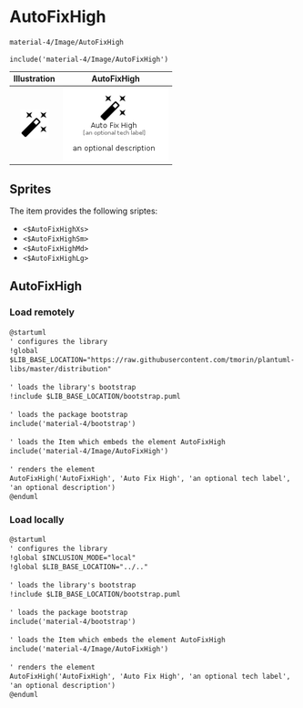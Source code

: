 # AutoFixHigh


```text
material-4/Image/AutoFixHigh
```

```text
include('material-4/Image/AutoFixHigh')
```



| Illustration | AutoFixHigh |
| :---: | :---: |
| ![illustration for Illustration](../../material-4/Image/AutoFixHigh.png) | ![illustration for AutoFixHigh](../../material-4/Image/AutoFixHigh.Local.png) |



## Sprites
The item provides the following sriptes:

- `<$AutoFixHighXs>`
- `<$AutoFixHighSm>`
- `<$AutoFixHighMd>`
- `<$AutoFixHighLg>`





## AutoFixHigh

### Load remotely
```plantuml
@startuml
' configures the library
!global $LIB_BASE_LOCATION="https://raw.githubusercontent.com/tmorin/plantuml-libs/master/distribution"

' loads the library's bootstrap
!include $LIB_BASE_LOCATION/bootstrap.puml

' loads the package bootstrap
include('material-4/bootstrap')

' loads the Item which embeds the element AutoFixHigh
include('material-4/Image/AutoFixHigh')

' renders the element
AutoFixHigh('AutoFixHigh', 'Auto Fix High', 'an optional tech label', 'an optional description')
@enduml
```

### Load locally
```plantuml
@startuml
' configures the library
!global $INCLUSION_MODE="local"
!global $LIB_BASE_LOCATION="../.."

' loads the library's bootstrap
!include $LIB_BASE_LOCATION/bootstrap.puml

' loads the package bootstrap
include('material-4/bootstrap')

' loads the Item which embeds the element AutoFixHigh
include('material-4/Image/AutoFixHigh')

' renders the element
AutoFixHigh('AutoFixHigh', 'Auto Fix High', 'an optional tech label', 'an optional description')
@enduml
```

